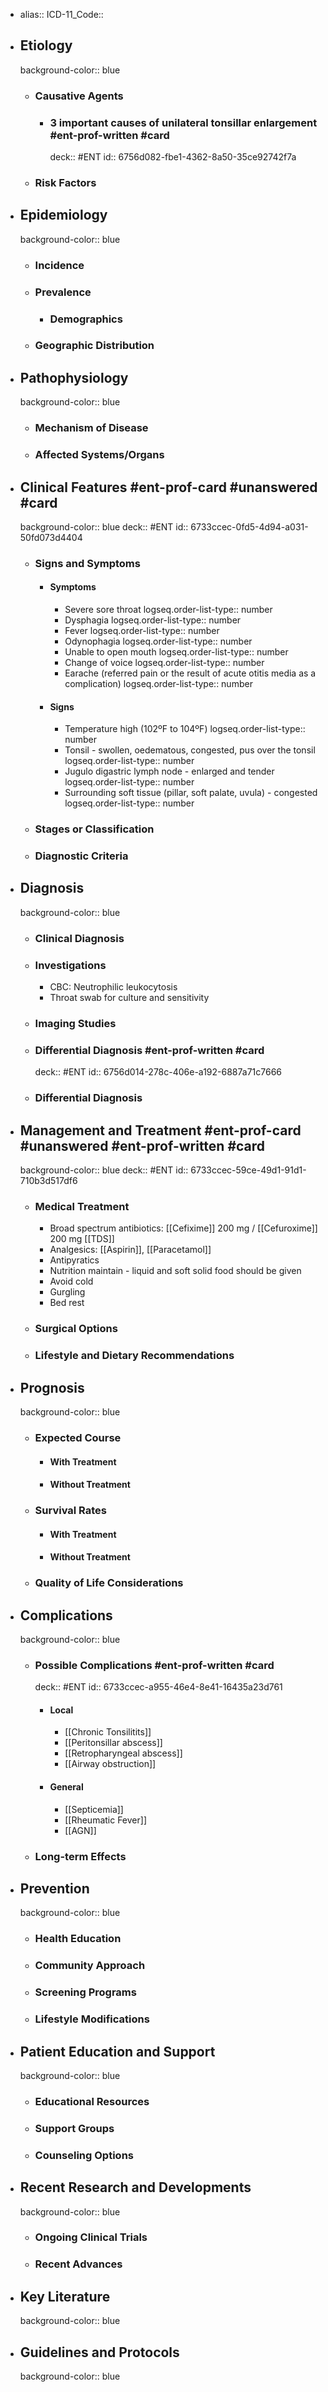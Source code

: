 - alias::
  ICD-11_Code::
- ## Etiology
  background-color:: blue
	- ### Causative Agents
		- ### 3 important causes of unilateral tonsillar enlargement #ent-prof-written #card
		  deck:: #ENT
		  id:: 6756d082-fbe1-4362-8a50-35ce92742f7a
	- ### Risk Factors
- ## Epidemiology
  background-color:: blue
	- ### Incidence
	- ### Prevalence
		- ### Demographics
	- ### Geographic Distribution
- ## Pathophysiology
  background-color:: blue
	- ### Mechanism of Disease
	- ### Affected Systems/Organs
- ## Clinical Features #ent-prof-card #unanswered #card
  background-color:: blue
  deck:: #ENT
  id:: 6733ccec-0fd5-4d94-a031-50fd073d4404
	- ### Signs and Symptoms
		- #### Symptoms
			- Severe sore throat
			  logseq.order-list-type:: number
			- Dysphagia
			  logseq.order-list-type:: number
			- Fever
			  logseq.order-list-type:: number
			- Odynophagia
			  logseq.order-list-type:: number
			- Unable to open mouth
			  logseq.order-list-type:: number
			- Change of voice
			  logseq.order-list-type:: number
			- Earache (referred pain or the result of acute otitis media as a complication)
			  logseq.order-list-type:: number
		- #### Signs
			- Temperature high (102ºF to 104ºF)
			  logseq.order-list-type:: number
			- Tonsil - swollen, oedematous, congested, pus over the tonsil
			  logseq.order-list-type:: number
			- Jugulo digastric lymph node - enlarged and tender
			  logseq.order-list-type:: number
			- Surrounding soft tissue (pillar, soft palate, uvula) - congested
			  logseq.order-list-type:: number
	- ### Stages or Classification
	- ### Diagnostic Criteria
- ## Diagnosis
  background-color:: blue
	- ### Clinical Diagnosis
	- ### Investigations
		- CBC: Neutrophilic leukocytosis
		- Throat swab for culture and sensitivity
	- ### Imaging Studies
	- ### Differential Diagnosis #ent-prof-written #card
	  deck:: #ENT
	  id:: 6756d014-278c-406e-a192-6887a71c7666
	- ### Differential Diagnosis
- ## Management and Treatment #ent-prof-card #unanswered #ent-prof-written #card
  background-color:: blue
  deck:: #ENT
  id:: 6733ccec-59ce-49d1-91d1-710b3d517df6
	- ### Medical Treatment
		- Broad spectrum antibiotics: [[Cefixime]] 200 mg / [[Cefuroxime]] 200 mg [[TDS]]
		- Analgesics: [[Aspirin]], [[Paracetamol]]
		- Antipyratics
		- Nutrition maintain - liquid and soft solid food should be given
		- Avoid cold
		- Gurgling
		- Bed rest
	- ### Surgical Options
	- ### Lifestyle and Dietary Recommendations
- ## Prognosis
  background-color:: blue
	- ### Expected Course
		- #### With Treatment
		- #### Without Treatment
	- ### Survival Rates
		- #### With Treatment
		- #### Without Treatment
	- ### Quality of Life Considerations
- ## Complications
  background-color:: blue
	- ### Possible Complications #ent-prof-written #card
	  deck:: #ENT
	  id:: 6733ccec-a955-46e4-8e41-16435a23d761
		- #### Local
			- [[Chronic Tonsilitits]]
			- [[Peritonsillar abscess]]
			- [[Retropharyngeal abscess]]
			- [[Airway obstruction]]
		- #### General
			- [[Septicemia]]
			- [[Rheumatic Fever]]
			- [[AGN]]
	- ### Long-term Effects
- ## Prevention
  background-color:: blue
	- ### Health Education
	- ### Community Approach
	- ### Screening Programs
	- ### Lifestyle Modifications
- ## Patient Education and Support
  background-color:: blue
	- ### Educational Resources
	- ### Support Groups
	- ### Counseling Options
- ## Recent Research and Developments
  background-color:: blue
	- ### Ongoing Clinical Trials
	- ### Recent Advances
- ## Key Literature
  background-color:: blue
- ## Guidelines and Protocols
  background-color:: blue